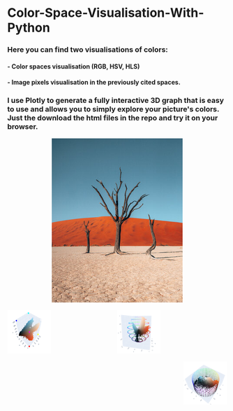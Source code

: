 # Color-Space-Visualisation-With-Python

### Here you can find two visualisations of colors:
#### - Color spaces visualisation (RGB, HSV, HLS)
#### - Image pixels visualisation in the previously cited spaces. 

### I use Plotly to generate a fully interactive 3D graph that is easy to use and allows you to simply explore your picture's colors. Just the download the html files in the repo and try it on your browser.

<p align="center">
  <img 
    width="300"
    height="375"
    src="/images/Namibia3.png"
  >
</p>

<img 
  align="left"
  width="100"
  height="100"
  src="/images/rgb_screeanshot.png"
/>

<p align="center">
  <img 
    width="100"
    height="100"
    src="/images/hls_screeanshot.png"
  >
</p>

<img 
  align="right"
  width="100"
  height="100"
  src="/images/hsv_screeanshot.png"
/>
